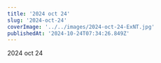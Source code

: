 ```yaml
---
title: '2024 oct 24'
slug: '2024-oct-24'
coverImage: '../../images/2024-oct-24-ExNT.jpg'
publishedAt: '2024-10-24T07:34:26.849Z'
---
```


2024 oct 24